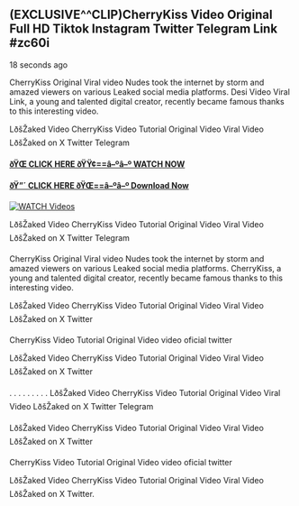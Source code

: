 ## (EXCLUSIVE^^CLIP)CherryKiss Video Original Full HD Tiktok Instagram Twitter Telegram Link #zc60i

18 seconds ago

CherryKiss Original Viral video Nudes took the internet by storm and amazed viewers on various Leaked social media platforms. Desi Video Viral Link, a young and talented digital creator, recently became famous thanks to this interesting video.

LðšŽaked Video CherryKiss Video Tutorial Original Video Viral Video LðšŽaked on X Twitter Telegram

**[ðŸŒ CLICK HERE ðŸŸ¢==â–ºâ–º WATCH NOW](https://clips-mediaa.blogspot.com/2025/02/video-viral-download.html)**

**[ðŸ”´ CLICK HERE ðŸŒ==â–ºâ–º Download Now](https://clips-mediaa.blogspot.com/2025/02/video-viral-download.html)**

[![WATCH Videos](https://i.imgur.com/dJHk4Zq.gif)](https://clips-mediaa.blogspot.com/2025/02/video-viral-download.html)

LðšŽaked Video CherryKiss Video Tutorial Original Video Viral Video LðšŽaked on X Twitter Telegram

CherryKiss Original Viral video Nudes took the internet by storm and amazed viewers on various Leaked social media platforms. CherryKiss, a young and talented digital creator, recently became famous thanks to this interesting video.

LðšŽaked Video CherryKiss Video Tutorial Original Video Viral Video LðšŽaked on X Twitter

CherryKiss Video Tutorial Original Video video oficial twitter

LðšŽaked Video CherryKiss Video Tutorial Original Video Viral Video LðšŽaked on X Twitter

. . . . . . . . . LðšŽaked Video CherryKiss Video Tutorial Original Video Viral Video LðšŽaked on X Twitter Telegram

LðšŽaked Video CherryKiss Video Tutorial Original Video Viral Video LðšŽaked on X Twitter

CherryKiss Video Tutorial Original Video video oficial twitter

LðšŽaked Video CherryKiss Video Tutorial Original Video Viral Video LðšŽaked on X Twitter.